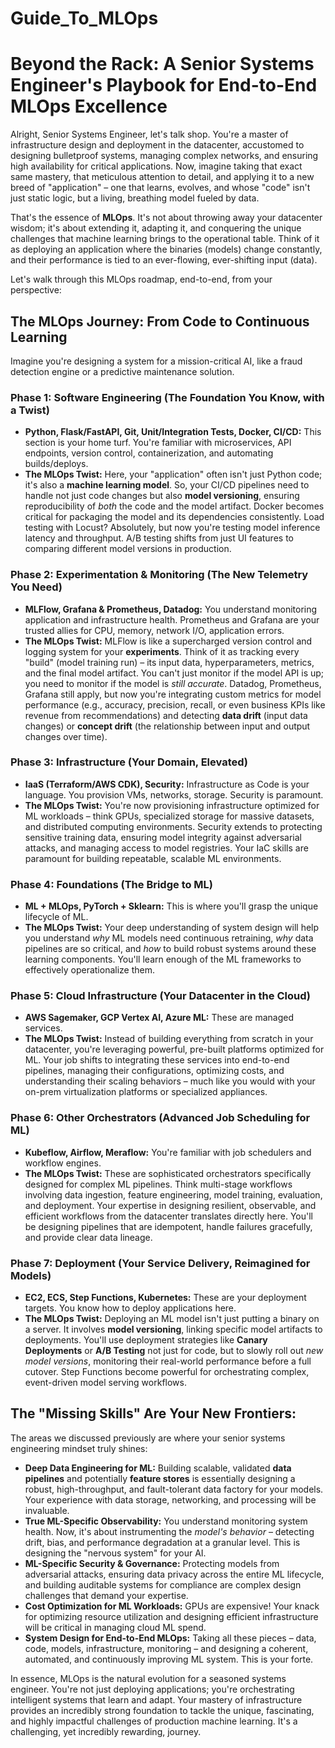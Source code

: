 # Guide_To_MLOps
# Beyond the Rack: A Senior Systems Engineer's Playbook for End-to-End MLOps Excellence

Alright, Senior Systems Engineer, let's talk shop. You're a master of infrastructure design and deployment in the datacenter, accustomed to designing bulletproof systems, managing complex networks, and ensuring high availability for critical applications. Now, imagine taking that exact same mastery, that meticulous attention to detail, and applying it to a new breed of "application" – one that learns, evolves, and whose "code" isn't just static logic, but a living, breathing model fueled by data.

That's the essence of **MLOps**. It's not about throwing away your datacenter wisdom; it's about extending it, adapting it, and conquering the unique challenges that machine learning brings to the operational table. Think of it as deploying an application where the binaries (models) change constantly, and their performance is tied to an ever-flowing, ever-shifting input (data).

Let's walk through this MLOps roadmap, end-to-end, from your perspective:

## The MLOps Journey: From Code to Continuous Learning

Imagine you're designing a system for a mission-critical AI, like a fraud detection engine or a predictive maintenance solution.

### Phase 1: Software Engineering (The Foundation You Know, with a Twist)

* **Python, Flask/FastAPI, Git, Unit/Integration Tests, Docker, CI/CD:** This section is your home turf. You're familiar with microservices, API endpoints, version control, containerization, and automating builds/deploys.
* **The MLOps Twist:** Here, your "application" often isn't just Python code; it's also a **machine learning model**. So, your CI/CD pipelines need to handle not just code changes but also **model versioning**, ensuring reproducibility of *both* the code and the model artifact. Docker becomes critical for packaging the model and its dependencies consistently. Load testing with Locust? Absolutely, but now you're testing model inference latency and throughput. A/B testing shifts from just UI features to comparing different model versions in production.

### Phase 2: Experimentation & Monitoring (The New Telemetry You Need)

* **MLFlow, Grafana & Prometheus, Datadog:** You understand monitoring application and infrastructure health. Prometheus and Grafana are your trusted allies for CPU, memory, network I/O, application errors.
* **The MLOps Twist:** MLFlow is like a supercharged version control and logging system for your **experiments**. Think of it as tracking every "build" (model training run) – its input data, hyperparameters, metrics, and the final model artifact. You can't just monitor if the model API is up; you need to monitor if the model is *still accurate*. Datadog, Prometheus, Grafana still apply, but now you're integrating custom metrics for model performance (e.g., accuracy, precision, recall, or even business KPIs like revenue from recommendations) and detecting **data drift** (input data changes) or **concept drift** (the relationship between input and output changes over time).

### Phase 3: Infrastructure (Your Domain, Elevated)

* **IaaS (Terraform/AWS CDK), Security:** Infrastructure as Code is your language. You provision VMs, networks, storage. Security is paramount.
* **The MLOps Twist:** You're now provisioning infrastructure optimized for ML workloads – think GPUs, specialized storage for massive datasets, and distributed computing environments. Security extends to protecting sensitive training data, ensuring model integrity against adversarial attacks, and managing access to model registries. Your IaC skills are paramount for building repeatable, scalable ML environments.

### Phase 4: Foundations (The Bridge to ML)

* **ML + MLOps, PyTorch + Sklearn:** This is where you'll grasp the unique lifecycle of ML.
* **The MLOps Twist:** Your deep understanding of system design will help you understand *why* ML models need continuous retraining, *why* data pipelines are so critical, and *how* to build robust systems around these learning components. You'll learn enough of the ML frameworks to effectively operationalize them.

### Phase 5: Cloud Infrastructure (Your Datacenter in the Cloud)

* **AWS Sagemaker, GCP Vertex AI, Azure ML:** These are managed services.
* **The MLOps Twist:** Instead of building everything from scratch in your datacenter, you're leveraging powerful, pre-built platforms optimized for ML. Your job shifts to integrating these services into end-to-end pipelines, managing their configurations, optimizing costs, and understanding their scaling behaviors – much like you would with your on-prem virtualization platforms or specialized appliances.

### Phase 6: Other Orchestrators (Advanced Job Scheduling for ML)

* **Kubeflow, Airflow, Meraflow:** You're familiar with job schedulers and workflow engines.
* **The MLOps Twist:** These are sophisticated orchestrators specifically designed for complex ML pipelines. Think multi-stage workflows involving data ingestion, feature engineering, model training, evaluation, and deployment. Your expertise in designing resilient, observable, and efficient workflows from the datacenter translates directly here. You'll be designing pipelines that are idempotent, handle failures gracefully, and provide clear data lineage.

### Phase 7: Deployment (Your Service Delivery, Reimagined for Models)

* **EC2, ECS, Step Functions, Kubernetes:** These are your deployment targets. You know how to deploy applications here.
* **The MLOps Twist:** Deploying an ML model isn't just putting a binary on a server. It involves **model versioning**, linking specific model artifacts to deployments. You'll use deployment strategies like **Canary Deployments** or **A/B Testing** not just for code, but to slowly roll out *new model versions*, monitoring their real-world performance before a full cutover. Step Functions become powerful for orchestrating complex, event-driven model serving workflows.

## The "Missing Skills" Are Your New Frontiers:

The areas we discussed previously are where your senior systems engineering mindset truly shines:

* **Deep Data Engineering for ML:** Building scalable, validated **data pipelines** and potentially **feature stores** is essentially designing a robust, high-throughput, and fault-tolerant data factory for your models. Your experience with data storage, networking, and processing will be invaluable.
* **True ML-Specific Observability:** You understand monitoring system health. Now, it's about instrumenting the *model's behavior* – detecting drift, bias, and performance degradation at a granular level. This is designing the "nervous system" for your AI.
* **ML-Specific Security & Governance:** Protecting models from adversarial attacks, ensuring data privacy across the entire ML lifecycle, and building auditable systems for compliance are complex design challenges that demand your expertise.
* **Cost Optimization for ML Workloads:** GPUs are expensive! Your knack for optimizing resource utilization and designing efficient infrastructure will be critical in managing cloud ML spend.
* **System Design for End-to-End MLOps:** Taking all these pieces – data, code, models, infrastructure, monitoring – and designing a coherent, automated, and continuously improving ML system. This is your forte.

In essence, MLOps is the natural evolution for a seasoned systems engineer. You're not just deploying applications; you're orchestrating intelligent systems that learn and adapt. Your mastery of infrastructure provides an incredibly strong foundation to tackle the unique, fascinating, and highly impactful challenges of production machine learning. It's a challenging, yet incredibly rewarding, journey.
